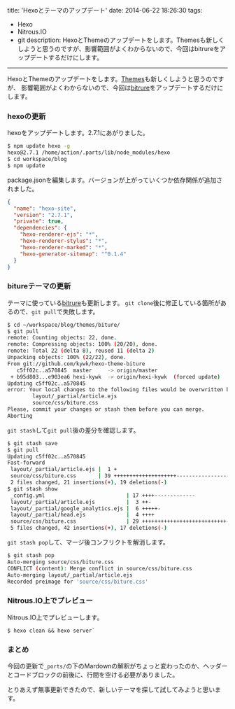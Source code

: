 title: 'Hexoとテーマのアップデート'
date: 2014-06-22 18:26:30
tags:
 - Hexo
 - Nitrous.IO
 - git
description: HexoとThemeのアップデートをします。Themesも新しくしようと思うのですが、影響範囲がよくわからないので、今回はbitrureをアップデートするだけにします。
---

HexoとThemeのアップデートをします。[Themes](https://github.com/hexojs/hexo/wiki/Themes)も新しくしようと思うのですが、
影響範囲がよくわからないので、今回は[bitrure](https://github.com/kywk/hexo-theme-biture)をアップデートするだけにします。

<!-- more -->

### hexoの更新

hexoをアップデートします。2.7.1にあがりました。

``` bash
$ npm update hexo -g
hexo@2.7.1 /home/action/.parts/lib/node_modules/hexo
$ cd workspace/blog
$ npm update
```

package.jsonを編集します。バージョンが上がっていくつか依存関係が追加されました。

``` json ~/workspace/blog/package.json
{
  "name": "hexo-site",
  "version": "2.7.1",
  "private": true,
  "dependencies": {
    "hexo-renderer-ejs": "*",
    "hexo-renderer-stylus": "*",
    "hexo-renderer-marked": "*",
    "hexo-generator-sitemap": "^0.1.4"
  }
}
```

### bitureテーマの更新

テーマに使っている[bitrure](https://github.com/kywk/hexo-theme-biture)も更新します。
`git clone`後に修正している箇所があるので、`git pull`で失敗します。

``` bash
$ cd ~/workspace/blog/themes/biture/
$ git pull
remote: Counting objects: 22, done.
remote: Compressing objects: 100% (20/20), done.
remote: Total 22 (delta 8), reused 11 (delta 2)
Unpacking objects: 100% (22/22), done.
From git://github.com/kywk/hexo-theme-biture
   c5ff02c..a570845  master     -> origin/master
 + b95d803...e903ea6 hexi-kywk  -> origin/hexi-kywk  (forced update)
Updating c5ff02c..a570845
error: Your local changes to the following files would be overwritten by merge:
        layout/_partial/article.ejs
        source/css/biture.css
Please, commit your changes or stash them before you can merge.
Aborting
```

`git stash`して`git pull`後の差分を確認します。

``` bash
$ git stash save
$ git pull
Updating c5ff02c..a570845
Fast-forward
 layout/_partial/article.ejs |  1 +
 source/css/biture.css       | 39 ++++++++++++++++++++-------------------
 2 files changed, 21 insertions(+), 19 deletions(-)
$ git stash show
 _config.yml                          | 17 ++++-------------
 layout/_partial/article.ejs          |  3 ++-
 layout/_partial/google_analytics.ejs |  6 +++++-
 layout/_partial/head.ejs             |  4 ++++
 source/css/biture.css                | 29 +++++++++++++++++++++++++++--
 5 files changed, 42 insertions(+), 17 deletions(-)
```

`git stash pop`して、マージ後コンフリクトを解消します。

``` bash
$ git stash pop
Auto-merging source/css/biture.css
CONFLICT (content): Merge conflict in source/css/biture.css
Auto-merging layout/_partial/article.ejs
Recorded preimage for 'source/css/biture.css'
```

### Nitrous.IO上でプレビュー

Nitrous.IO上でプレビューします。

```
$ hexo clean && hexo server`
```

### まとめ
今回の更新で`_ports/`の下のMardownの解釈がちょっと変わったのか、ヘッダーとコードブロックの前後に、行間を空ける必要がありました。

とりあえず無事更新できたので、新しいテーマを探して試してみようと思います。








